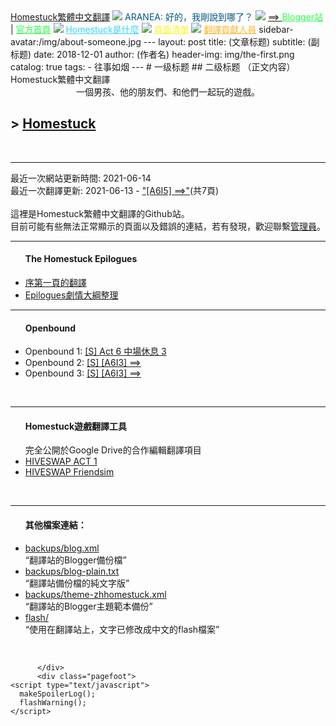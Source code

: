 ﻿<html>
  <head>
    <meta charset="utf-8">
    <meta http-equiv="Content-Type" content="text/html">
    <meta name="viewport" content="width=device-width, initial-scale=1.0">
    <meta name="description" content="Homestuck的非官方简中翻译">
    <meta name="theme-color" content="#ffffff">
    <title>Homestuck繁體中文翻譯</title>
    <!-- imports -->
    <link rel="icon" href="../favicon.ico" type="image/x-icon">
    <link rel="stylesheet" href="/main.css">
    <script type="text/javascript" src="//code.jquery.com/jquery-1.11.3.min.js"></script>
    <script type="text/javascript" src="/Viz_AC_RunActiveContent.js"></script>
    <script type="text/javascript" src="/main.js"></script>
  </head>
  <script type="text/javascript">
      linkOfficial();
      makeSpoilerLog();
      flashWarning();
    </script>
  <body>
    <div class="header">
      <span class="mspanav">
        <a href="/">Homestuck繁體中文翻譯</a>
        <img src="https://www.homestuck.com/images/storyfiles/hs2/05979.gif">
        <span style="color: #005682;">ARANEA: 好的，我剛說到哪了？</span>
        <img src="https://www.homestuck.com/images/storyfiles/hs2/05980.gif">
        <a href="/story/2">==&gt; </a>
        <a href="http://zhhomestuck.blogspot.com" style="color: #29ff4a;">Blogger站</a> |
        <a href="http://www.homestuck.com/" style="color: #29ff4a;">官方首頁</a>
        <img src="/images/candycorn.gif" />
        <a href="/whatishomestuck" style="color:#39d5f6;">Homestuck是什麼</a>
        <img src="/images/candycorn.gif" />
        <a href="/page_list" style="color: #f7f72a;">頁面清單</a>
        <img src="/images/candycorn.gif" />
        <a href="/translators" style="color: #ffb529;">翻譯貢獻人員</a>
      </span>
sidebar-avatar:/img/about-someone.jpg
      ---
layout:     post
title:      (文章标题)
subtitle:   (副标题)
date:       2018-12-01
author:     (作者名)
header-img: img/the-first.png
catalog:   true
tags:
    - 往事如烟
---
# 一级标题
## 二级标题
（正文内容）
    </div>
    <div class="content">
      <div class="content-inner">
        <div class="page">
          <div class="pagehead">
            Homestuck繁體中文翻譯
          </div>
          <div class="pagebody">
            <div style="text-align: left;">
  <div style="text-align: center; margin: 0; padding: 0;">一個男孩、他的朋友們、和他們一起玩的遊戲。</div>
  <h2>>&nbsp;<a class="blog-pager-newer-link" href="/p/001901">Homestuck</a></h2><br/>
  <hr/>
  <span class="note">最近一次網站更新時間: 2021-06-14<br />
  最近一次翻譯更新: 2021-06-13 - <a href="/p/007940">"[A6I5] ==>"</a>(共7頁)</span><br/>
  <br/>
  這裡是Homestuck繁體中文翻譯的Github站。<br />
  目前可能有些無法正常顯示的頁面以及錯誤的連結，若有發現，歡迎聯繫<a href="mailto:rodersmaacci774@gmail.com">管理員</a>。<br/>
  <hr/>
  <ul><h4>The Homestuck Epilogues</h4>
    <li><a class="blog-pager-newer-link" href="/epilogues/prologue/">序第一頁的翻譯</a>
    <li><a href="/epilogues/summary/prologue">Epilogues劇情大綱整理</a></li>
  </ul>
  <hr/>
  <ul><h4>Openbound</h4>
    <li>Openbound 1: <a href="/Openbound/part1/">[S] Act 6 中場休息 3</a></li>
    <li>Openbound 2: <a href="/Openbound/part2/">[S] [A6I3] ==></a></li>
    <li>Openbound 3: <a href="/Openbound/part3/">[S] [A6I3] ==></a></li>
  </ul><br/>
  <hr/>
  <ul><h4>Homestuck遊戲翻譯工具</h4>
    完全公開於Google Drive的合作編輯翻譯項目
    <li><a href="https://drive.google.com/drive/folders/1XLKqwODw4Qkk5lKlg69pYaX-8SP8LlMk">HIVESWAP ACT 1</a></li>
    <li><a href="https://drive.google.com/drive/folders/1DFKH8Qz6VPBwqAOb3YZacwc9VQio7gGu">HIVESWAP Friendsim</a></li>
  </ul><br/>
  <hr/>
  <ul><h4>其他檔案連結：</h4>
    <li><a href="/backups/blog.xml">backups/blog.xml</a><br/>
        <q>翻譯站的Blogger備份檔</q>
    </li>
    <li><a href="/backups/blog-plain.txt">backups/blog-plain.txt</a><br/>
        <q>翻譯站備份檔的純文字版</q>
    </li>
    <li><a href="/backups/theme-zhhomestuck.xml">backups/theme-zhhomestuck.xml</a><br/>
        <q>翻譯站的Blogger主題範本備份</q>
    </li>
    <li><a href="/flash">flash/</a><br/>
        <q>使用在翻譯站上，文字已修改成中文的flash檔案</q>
    </li>
  </ul><br/>
</div>

          </div>
          <div class="pagefoot">
    <script type="text/javascript">
      makeSpoilerLog();
      flashWarning();
    </script>
  </body>
</html>
